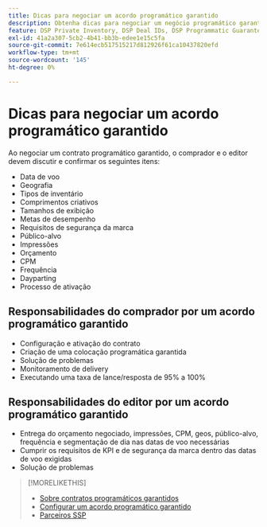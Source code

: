 ```yaml
---
title: Dicas para negociar um acordo programático garantido
description: Obtenha dicas para negociar um negócio programático garantido (PG) e listas das responsabilidades do comprador e editor.
feature: DSP Private Inventory, DSP Deal IDs, DSP Programmatic Guaranteed Deals
exl-id: 41a2a307-5cb2-4b41-bb3b-edee1e15c5fa
source-git-commit: 7e614ecb517515217d812926f61ca10437820efd
workflow-type: tm+mt
source-wordcount: '145'
ht-degree: 0%

---
```


# Dicas para negociar um acordo programático garantido

Ao negociar um contrato programático garantido, o comprador e o editor devem discutir e confirmar os seguintes itens:

* Data de voo
* Geografia
* Tipos de inventário
* Comprimentos criativos
* Tamanhos de exibição
* Metas de desempenho
* Requisitos de segurança da marca
* Público-alvo
* Impressões
* Orçamento
* CPM
* Frequência
* Dayparting
* Processo de ativação

## Responsabilidades do comprador por um acordo programático garantido

* Configuração e ativação do contrato
* Criação de uma colocação programática garantida
* Solução de problemas
* Monitoramento de delivery
* Executando uma taxa de lance/resposta de 95% a 100%

## Responsabilidades do editor por um acordo programático garantido

* Entrega do orçamento negociado, impressões, CPM, geos, público-alvo, frequência e segmentação de dia nas datas de voo necessárias
* Cumprir os requisitos de KPI e de segurança da marca dentro das datas de voo exigidas
* Solução de problemas

>[!MORELIKETHIS]
>
>* [Sobre contratos programáticos garantidos](programmatic-guaranteed-about.md)
>* [Configurar um acordo programático garantido](programmatic-guaranteed-set-up.md)
>* [Parceiros SSP](ssp-partners.md)

